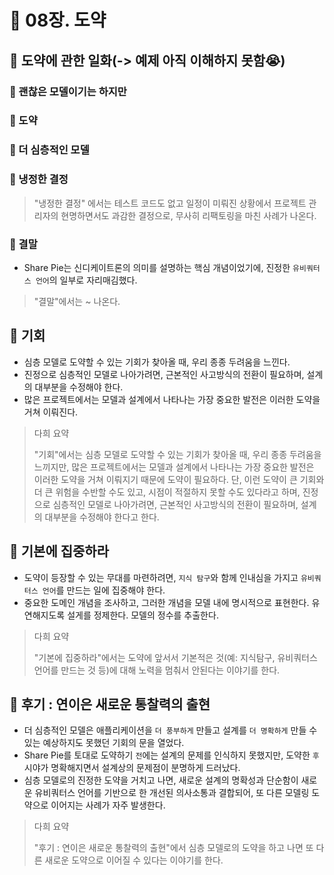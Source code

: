 # 🎯 08장. 도약

## 🎈 도약에 관한 일화(-> 예제 아직 이해하지 못함😭)
### 🍋 괜찮은 모델이기는 하지만

### 🍋 도약

### 🍋 더 심층적인 모델

### 🍋 냉정한 결정

> "냉정한 결정" 에서는 테스트 코드도 없고 일정이 미뤄진 상황에서 프로젝트 관리자의 현명하면서도 과감한 결정으로, 무사히 리팩토링을 마친 사례가 나온다.


### 🍋 결말
- Share Pie는 신디케이트론의 의미를 설명하는 핵심 개념이었기에, 진정한 `유비쿼터스 언어`의 일부로 자리매김했다.

> "결말"에서는 ~ 나온다.

## 🎈 기회
- 심층 모델로 도약할 수 있는 기회가 찾아올 때, 우리 종종 두려움을 느낀다.
- 진정으로 심층적인 모델로 나아가려면, 근본적인 사고방식의 전환이 필요하며, 설계의 대부분을 수정해야 한다.
- 많은 프로젝트에서는 모델과 설계에서 나타나는 가장 중요한 발전은 이러한 도약을 거쳐 이뤄진다.

> 다희 요약
> 
> "기회"에서는 심층 모델로 도약할 수 있는 기회가 찾아올 때, 우리 종종 두려움을 느끼지만, 많은 프로젝트에서는 모델과 설계에서 나타나는 가장 중요한 발전은 이러한 도약을 거쳐 이뤄지기 때문에 도약이 필요하다.
> 단, 이런 도약이 큰 기회와 더 큰 위험을 수반할 수도 있고, 시점이 적절하지 못할 수도 있다라고 하며, 진정으로 심층적인 모델로 나아가려면, 근본적인 사고방식의 전환이 필요하며, 설계의 대부분을 수정해야 한다고 한다.



## 🎈 기본에 집중하라
- 도약이 등장할 수 있는 무대를 마련하려면, `지식 탐구`와 함께 인내심을 가지고 `유비쿼터스 언어`를 만드는 일에 집중해야 한다.
- 중요한 도메인 개념을 조사하고, 그러한 개념을 모델 내에 명시적으로 표현한다. 유연해지도록 설게를 정제한다. 모델의 정수를 추출한다.

> 다희 요약
> 
> "기본에 집중하라"에서는 도약에 앞서서 기본적은 것(예: 지식탐구, 유비쿼터스 언어를 만드는 것 등)에 대해 노력을 멈춰서 안된다는 이야기를 한다.



## 🎈 후기 : 연이은 새로운 통찰력의 출현
- 더 심층적인 모델은 애플리케이션을 `더 풍부하게` 만들고 설계를 `더 명확하게` 만들 수 있는 예상하지도 못했던 기회의 문을 열었다.
- Share Pie를 토대로 도약하기 `전`에는 설계의 문제를 인식하지 못했지만, 도약한 `후` 시야가 명확해지면서 설계상의 문제점이 분명하게 드러났다.
- 심층 모델로의 진정한 도약을 거치고 나면, 새로운 설계의 명확성과 단순함이 새로운 유비쿼터스 언어를 기반으로 한 개선된 의사소통과 결합되어, 또 다른 모델링 도약으로 이어지는 사례가 자주 발생한다.

> 다희 요약
> 
> "후기 : 연이은 새로운 통찰력의 출현"에서 심층 모델로의 도약을 하고 나면 또 다른 새로운 도약으로 이어질 수 있다는 이야기를 한다.


